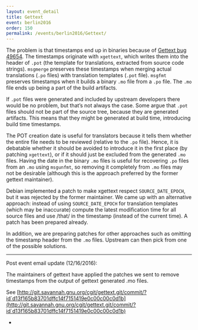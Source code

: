 ```yaml
---
layout: event_detail
title: Gettext
event: berlin2016
order: 150
permalink: /events/berlin2016/Gettext/
---
```


The problem is that timestamps end up in binaries because of [Gettext bug 49654](http://savannah.gnu.org/bugs/?49654).  The timestamps originate with `xgettext`, which writes them into the header of `.pot` (the template for translations, extracted from source code strings).  `msgmerge` preserves these timestamps when merging actual translations (`.po` files) with translation templates (`.pot` file).  `msgfmt` preserves timestamps when it builds a binary `.mo` file from a `.po` file.  The `.mo` file ends up being a part of the build artifacts.

If `.pot` files were generated and included by upstream developers there would be no problem, but that’s not always the case.  Some argue that `.pot` files should not be part of the source tree, because they are generated artifacts.  This means that they might be generated at build time, introducing build time timestamps.

The POT creation date is useful for translators because it tells them whether the entire file needs to be reviewed (relative to the `.po` file).  Hence, it is debatable whether it should be avoided to introduce it in the first place (by patching `xgettext`), or if it should just be excluded from the generated `.mo` files.  Having the date in the binary `.mo` files is useful for recovering `.po` files from an `.mo` using `msgunfmt`, so removing it completely from `.mo` files may not be desirable (although this is the approach preferred by the former gettext maintainer).

Debian implemented a patch to make xgettext respect `SOURCE_DATE_EPOCH`, but it was rejected by the former maintainer.  We came up with an alternative approach: instead of using `SOURCE_DATE_EPOCH` for translation templates (which may be inaccurate) compute the latest modification time for all source files and use /that/ in the timestamp (instead of the current time).  A patch has been prepared already.

In addition, we are preparing patches for other approaches such as omitting the timestamp header from the `.mo` files.  Upstream can then pick from one of the possible solutions.

----

Post event email update (12/16/2016):
    
The maintainers of gettext have applied the patches we sent to remove timestamps from the
output of gettext generated .mo files.

See [http://git.savannah.gnu.org/cgit/gettext.git/commit/?id`d13f165b83701dffc14f7151419e0c00c00c0d1b](http://git.savannah.gnu.org/cgit/gettext.git/commit/?id`d13f165b83701dffc14f7151419e0c00c00c0d1b)

-
